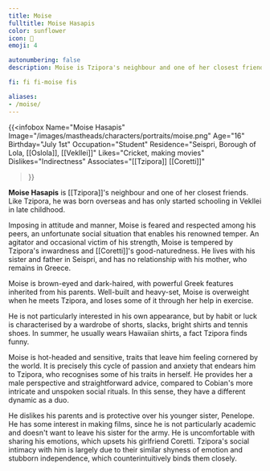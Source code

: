 ```yaml
---
title: Moise
fulltitle: Moise Hasapis
color: sunflower
icon: 🏏
emoji: 4

autonumbering: false
description: Moise is Tzipora's neighbour and one of her closest friends. Like Tzipora, he was born overseas and has only started schooling in Vekllei in late childhood.

fi: fi fi-moise fis

aliases:
- /moise/
---
```

{{<infobox
	Name="Moise Hasapis"
    Image="/images/mastheads/characters/portraits/moise.png"
    Age="16"
    Birthday="July 1st"
	Occupation="Student"
	Residence="Seispri, Borough of Lola, [[Oslola]], [[Vekllei]]"
    Likes="Cricket, making movies"
    Dislikes="Indirectness"
    Associates="[[Tzipora]] [[Coretti]]"
>}}

**Moise Hasapis** is [[Tzipora]]'s neighbour and one of her closest friends. Like Tzipora, he was born overseas and has only started schooling in Vekllei in late childhood.

Imposing in attitude and manner, Moise is feared and respected among his peers, an unfortunate social situation that enables his renowned temper. An agitator and occasional victim of his strength, Moise is tempered by Tzipora's inwardness and [[Coretti]]'s good-naturedness. He lives with his sister and father in Seispri, and has no relationship with his mother, who remains in Greece.

Moise is brown-eyed and dark-haired, with powerful Greek features inherited from his parents. Well-built and heavy-set, Moise is overweight when he meets Tzipora, and loses some of it through her help in exercise.

He is not particularly interested in his own appearance, but by habit or luck is characterised by a wardrobe of shorts, slacks, bright shirts and tennis shoes. In summer, he usually wears Hawaiian shirts, a fact Tzipora finds funny.

Moise is hot-headed and sensitive, traits that leave him feeling cornered by the world. It is precisely this cycle of passion and anxiety that endears him to Tzipora, who recognises some of his traits in herself. He provides her a male perspective and straightforward advice, compared to Cobian's more intricate and unspoken social rituals. In this sense, they have a different dynamic as a duo.

He dislikes his parents and is protective over his younger sister, Penelope. He has some interest in making films, since he is not particularly academic and doesn't want to leave his sister for the army. He is uncomfortable with sharing his emotions, which upsets his girlfriend Coretti. Tzipora's social intimacy with him is largely due to their similar shyness of emotion and stubborn independence, which counterintuitively binds them closely.